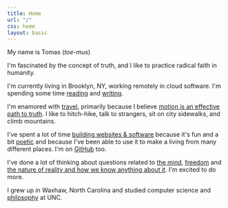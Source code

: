 ```yaml
---
title: Home
url: "/"
css: home
layout: basic
---
```


My name is Tomas (*toe-mus*)

I'm fascinated by the concept of truth, and I like to practice radical faith in humanity.

I'm currently living in Brooklyn, NY, working remotely in cloud software. I'm spending some time [reading](/reading.html) and [writing](/writings.html).

I'm enamored with [travel](/travel.html), primarily because I believe [motion is an effective path to truth](/writing/motion-as-an-effective-path-to-truth.html). I like to hitch-hike, talk to strangers, sit on city sidewalks, and climb mountains.

I've spent a lot of time [building websites & software](/code.html) because it's fun and a bit [poetic](https://www.goodreads.com/quotes/69102-the-programmer-like-the-poet-works-only-slightly-removed-from) and because I've been able to use it to make a living from many different places. I'm on [GitHub](https://github.com/minicreative) too.

I've done a lot of thinking about questions related to [the mind](/writings.html?tag=psychology), [freedom](/writings.html?tag=freedom) and [the nature of reality and how we know anything about it](/writings.html?tag=metaphysics). I'm excited to do more.

I grew up in Waxhaw, North Carolina and studied computer science and [philosophy](/writings.html?tag=assignment) at UNC.